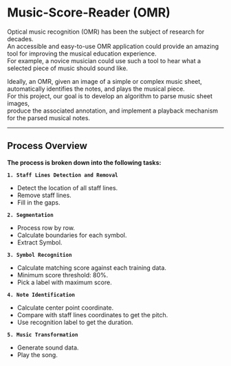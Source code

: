 # Music-Score-Reader (OMR)

Optical music recognition (OMR) has been the subject of research for decades. <br> 
An accessible and easy-to-use OMR application could provide an amazing tool for improving the musical education experience. <br>
For example, a novice musician could use such a tool to hear what a selected piece of music should sound like.

Ideally, an OMR, given an image of a simple or complex music sheet, automatically identifies the notes, and plays the musical piece. <br>
For this project, our goal is to develop an algorithm to parse music sheet images, <br>
produce the associated annotation, and implement a playback mechanism for the parsed musical notes.

***
## Process Overview
<b> The process is broken down into the following tasks: </b>

**`1. Staff Lines Detection and Removal`** <br>
- Detect the location of all staff lines.
- Remove staff lines.
- Fill in the gaps.

**`2. Segmentation`** <br>
- Process row by row.
- Calculate boundaries for each symbol.
- Extract Symbol.

**`3. Symbol Recognition`** <br>
- Calculate matching score against each training data.
- Minimum score threshold: 80%.
- Pick a label with maximum score.

**`4. Note Identification`** <br>
- Calculate center point coordinate.
- Compare with staff lines coordinates to get the pitch.
- Use recognition label to get the duration.
     
**`5. Music Transformation`** <br> 
- Generate sound data.
- Play the song.
